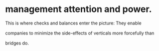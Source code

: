 # management attention and power.

This is where checks and balances enter the picture: They enable

companies to minimize the side-eﬀects of verticals more forcefully than

bridges do.